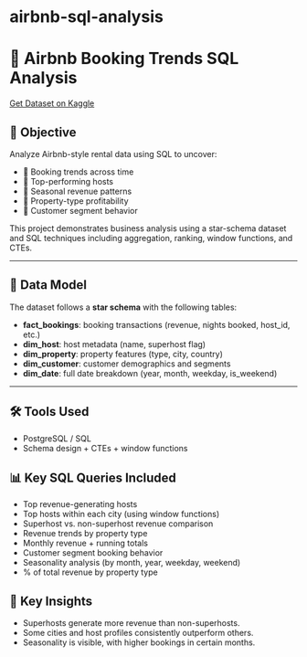 # airbnb-sql-analysis
# 🏡 Airbnb Booking Trends SQL Analysis

[Get Dataset on Kaggle](https://www.kaggle.com/datasets/omenkj/airbnb-accommodation-data-warehouse-2020-2024)


## 📌 Objective

Analyze Airbnb-style rental data using SQL to uncover:

- 🔹 Booking trends across time
- 🔹 Top-performing hosts
- 🔹 Seasonal revenue patterns
- 🔹 Property-type profitability
- 🔹 Customer segment behavior

This project demonstrates business analysis using a star-schema dataset and SQL techniques including aggregation, ranking, window functions, and CTEs.

---

## 🧱 Data Model

The dataset follows a **star schema** with the following tables:

- **fact_bookings**: booking transactions (revenue, nights booked, host_id, etc.)
- **dim_host**: host metadata (name, superhost flag)
- **dim_property**: property features (type, city, country)
- **dim_customer**: customer demographics and segments
- **dim_date**: full date breakdown (year, month, weekday, is_weekend)

---

## 🛠️ Tools Used

- PostgreSQL / SQL
- Schema design + CTEs + window functions

## 📊 Key SQL Queries Included

- Top revenue-generating hosts
- Top hosts within each city (using window functions)
- Superhost vs. non-superhost revenue comparison
- Revenue trends by property type
- Monthly revenue + running totals
- Customer segment booking behavior
- Seasonality analysis (by month, year, weekday, weekend)
- % of total revenue by property type

## 🧠 Key Insights

- Superhosts generate more revenue than non-superhosts.
- Some cities and host profiles consistently outperform others.
- Seasonality is visible, with higher bookings in certain months.

  
